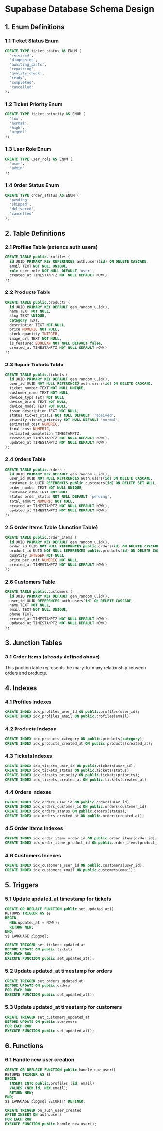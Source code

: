 # Supabase Database Schema Design

## 1. Enum Definitions

### 1.1 Ticket Status Enum
```sql
CREATE TYPE ticket_status AS ENUM (
  'received',
  'diagnosing',
  'awaiting_parts',
  'repairing',
  'quality_check',
  'ready',
  'completed',
  'cancelled'
);
```

### 1.2 Ticket Priority Enum
```sql
CREATE TYPE ticket_priority AS ENUM (
  'low',
  'normal',
  'high',
  'urgent'
);
```

### 1.3 User Role Enum
```sql
CREATE TYPE user_role AS ENUM (
  'user',
  'admin'
);
```

### 1.4 Order Status Enum
```sql
CREATE TYPE order_status AS ENUM (
  'pending',
  'shipped',
  'delivered',
  'cancelled'
);
```

## 2. Table Definitions

### 2.1 Profiles Table (extends auth.users)
```sql
CREATE TABLE public.profiles (
  id UUID PRIMARY KEY REFERENCES auth.users(id) ON DELETE CASCADE,
  email TEXT NOT NULL UNIQUE,
  role user_role NOT NULL DEFAULT 'user',
  created_at TIMESTAMPTZ NOT NULL DEFAULT NOW()
);
```

### 2.2 Products Table
```sql
CREATE TABLE public.products (
  id UUID PRIMARY KEY DEFAULT gen_random_uuid(),
  name TEXT NOT NULL,
  slug TEXT UNIQUE,
  category TEXT,
  description TEXT NOT NULL,
  price NUMERIC NOT NULL,
  stock_quantity INTEGER,
  image_url TEXT NOT NULL,
  is_featured BOOLEAN NOT NULL DEFAULT false,
  created_at TIMESTAMPTZ NOT NULL DEFAULT NOW()
);
```

### 2.3 Repair Tickets Table
```sql
CREATE TABLE public.tickets (
  id UUID PRIMARY KEY DEFAULT gen_random_uuid(),
  user_id UUID NOT NULL REFERENCES auth.users(id) ON DELETE CASCADE,
  ticket_number TEXT NOT NULL UNIQUE,
  customer_name TEXT NOT NULL,
  device_type TEXT NOT NULL,
  device_brand TEXT NOT NULL,
  device_model TEXT NOT NULL,
  issue_description TEXT NOT NULL,
  status ticket_status NOT NULL DEFAULT 'received',
  priority ticket_priority NOT NULL DEFAULT 'normal',
  estimated_cost NUMERIC,
  final_cost NUMERIC,
  estimated_completion TIMESTAMPTZ,
  created_at TIMESTAMPTZ NOT NULL DEFAULT NOW(),
  updated_at TIMESTAMPTZ NOT NULL DEFAULT NOW()
);
```

### 2.4 Orders Table
```sql
CREATE TABLE public.orders (
  id UUID PRIMARY KEY DEFAULT gen_random_uuid(),
  user_id UUID NOT NULL REFERENCES auth.users(id) ON DELETE CASCADE,
  customer_id UUID REFERENCES public.customers(id) ON DELETE SET NULL,
  order_number TEXT NOT NULL UNIQUE,
  customer_name TEXT NOT NULL,
  status order_status NOT NULL DEFAULT 'pending',
  total_amount NUMERIC NOT NULL,
  created_at TIMESTAMPTZ NOT NULL DEFAULT NOW(),
  updated_at TIMESTAMPTZ NOT NULL DEFAULT NOW()
);
```

### 2.5 Order Items Table (Junction Table)
```sql
CREATE TABLE public.order_items (
  id UUID PRIMARY KEY DEFAULT gen_random_uuid(),
  order_id UUID NOT NULL REFERENCES public.orders(id) ON DELETE CASCADE,
  product_id UUID NOT NULL REFERENCES public.products(id) ON DELETE CASCADE,
  quantity INTEGER NOT NULL,
  price_per_unit NUMERIC NOT NULL,
  created_at TIMESTAMPTZ NOT NULL DEFAULT NOW()
);
```

### 2.6 Customers Table
```sql
CREATE TABLE public.customers (
  id UUID PRIMARY KEY DEFAULT gen_random_uuid(),
  user_id UUID REFERENCES auth.users(id) ON DELETE CASCADE,
  name TEXT NOT NULL,
  email TEXT NOT NULL UNIQUE,
  phone TEXT,
  created_at TIMESTAMPTZ NOT NULL DEFAULT NOW(),
  updated_at TIMESTAMPTZ NOT NULL DEFAULT NOW()
);
```

## 3. Junction Tables

### 3.1 Order Items (already defined above)
This junction table represents the many-to-many relationship between orders and products.

## 4. Indexes

### 4.1 Profiles Indexes
```sql
CREATE INDEX idx_profiles_user_id ON public.profiles(user_id);
CREATE INDEX idx_profiles_email ON public.profiles(email);
```

### 4.2 Products Indexes
```sql
CREATE INDEX idx_products_category ON public.products(category);
CREATE INDEX idx_products_created_at ON public.products(created_at);
```

### 4.3 Tickets Indexes
```sql
CREATE INDEX idx_tickets_user_id ON public.tickets(user_id);
CREATE INDEX idx_tickets_status ON public.tickets(status);
CREATE INDEX idx_tickets_priority ON public.tickets(priority);
CREATE INDEX idx_tickets_created_at ON public.tickets(created_at);
```

### 4.4 Orders Indexes
```sql
CREATE INDEX idx_orders_user_id ON public.orders(user_id);
CREATE INDEX idx_orders_customer_id ON public.orders(customer_id);
CREATE INDEX idx_orders_status ON public.orders(status);
CREATE INDEX idx_orders_created_at ON public.orders(created_at);
```

### 4.5 Order Items Indexes
```sql
CREATE INDEX idx_order_items_order_id ON public.order_items(order_id);
CREATE INDEX idx_order_items_product_id ON public.order_items(product_id);
```

### 4.6 Customers Indexes
```sql
CREATE INDEX idx_customers_user_id ON public.customers(user_id);
CREATE INDEX idx_customers_email ON public.customers(email);
```

## 5. Triggers

### 5.1 Update updated_at timestamp for tickets
```sql
CREATE OR REPLACE FUNCTION public.set_updated_at()
RETURNS TRIGGER AS $$
BEGIN
  NEW.updated_at = NOW();
  RETURN NEW;
END;
$$ LANGUAGE plpgsql;

CREATE TRIGGER set_tickets_updated_at
BEFORE UPDATE ON public.tickets
FOR EACH ROW
EXECUTE FUNCTION public.set_updated_at();
```

### 5.2 Update updated_at timestamp for orders
```sql
CREATE TRIGGER set_orders_updated_at
BEFORE UPDATE ON public.orders
FOR EACH ROW
EXECUTE FUNCTION public.set_updated_at();
```

### 5.3 Update updated_at timestamp for customers
```sql
CREATE TRIGGER set_customers_updated_at
BEFORE UPDATE ON public.customers
FOR EACH ROW
EXECUTE FUNCTION public.set_updated_at();
```

## 6. Functions

### 6.1 Handle new user creation
```sql
CREATE OR REPLACE FUNCTION public.handle_new_user()
RETURNS TRIGGER AS $$
BEGIN
  INSERT INTO public.profiles (id, email)
  VALUES (NEW.id, NEW.email);
  RETURN NEW;
END;
$$ LANGUAGE plpgsql SECURITY DEFINER;

CREATE TRIGGER on_auth_user_created
AFTER INSERT ON auth.users
FOR EACH ROW
EXECUTE FUNCTION public.handle_new_user();
```